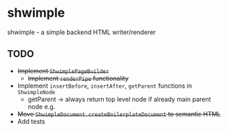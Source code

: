 # shwimple

 shwimple - a simple backend HTML writer/renderer

## TODO

- ~~Implement `ShwimplePageBuilder`~~
  - ~~Implement `renderPipe` functionality~~
- Implement `insertBefore`, `insertAfter`, `getParent` functions in `ShwimpleNode`
  - getParent -> always return top level node if already main parent node e.g. <html></html>
- ~~Move `ShwimpleDocument.createBoilerplateDocument` to semantic HTML~~
- Add tests
